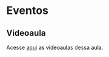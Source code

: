 # Eventos

## Videoaula
Acesse [aqui](https://drive.google.com/drive/folders/1zAtgvGjQfQaDQ_UDu0yBx-x_J67e3eSY?usp=drive_link) as videoaulas dessa aula.
